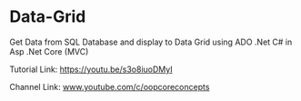 # Data-Grid
Get Data from SQL Database and display to Data Grid using ADO .Net C# in Asp .Net Core (MVC)

Tutorial Link: https://youtu.be/s3o8iuoDMyI

Channel Link: www.youtube.com/c/oopcoreconcepts
